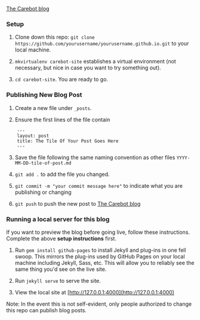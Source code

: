 [The Carebot blog](https://thecarebot.github.io/)

### Setup

1. Clone down this repo: `git clone https://github.com/yourusername/yourusername.github.io.git` to your local machine.

2. `mkvirtualenv carebot-site` establishes a virtual environment (not necessary, but nice in case you want to try something out).

3. `cd carebot-site`. You are ready to go.

### Publishing New Blog Post

1. Create a new file under `_posts`. 

2. Ensure the first lines of the file contain
```
	---
	layout: post
	title: The Tile Of Your Post Goes Here
	---
```
3. Save the file following the same naming convention as other files `YYYY-MM-DD-tile-of-post.md`

4. `git add .` to add the file you changed. 

5. `git commit -m "your commit message here"` to indicate what you are publishing or changing

6. `git push` to push the new post to [The Carebot blog](https://thecarebot.github.io/)

### Running a local server for this blog

If you want to preview the blog before going live, follow these instructions. Complete the above **setup instructions** first.

1. Run `gem install github-pages` to install Jekyll and plug-ins in one fell swoop. This mirrors the plug-ins used by GitHub Pages on your local machine including Jekyll, Sass, etc. This will allow you to reliably see the same thing you'd see on the live site.

2. Run `jekyll serve` to serve the site.

3. View the local site at [http://127.0.0.1:4000](http://127.0.0.1:4000)

Note: In the event this is not self-evident, only people authorized to change this repo can publish blog posts. 